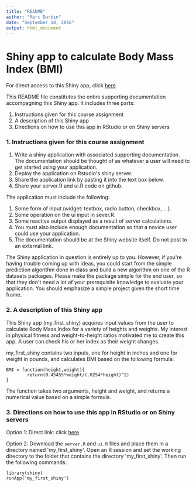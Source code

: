 ```yaml
---
title: "README"
author: "Marc Durbin"
date: "September 18, 2016"
output: html_document
---
```


# Shiny app to calculate Body Mass Index (BMI)

For direct access to this Shiny app, click [here](https://caten8.shinyapps.io/my_first_shiny/)

This README file constitutes the entire supporting documentation accompagning this Shiny app. It includes three parts: 

1. Instructions given for this course assignment
2. A description of this Shiny app
3. Directions on how to use this app in RStudio or on Shiny servers

### 1. Instructions given for this course assignment

1. Write a shiny application with associated supporting documentation. The documentation should be thought of as whatever a user will need to get started using your application. 
2. Deploy the application on Rstudio's shiny server.
3. Share the application link by pasting it into the text box below. 
4. Share your server.R and ui.R code on github. 

The application must include the following:

1. Some form of input (widget: textbox, radio button, checkbox, ...).
2. Some operation on the ui input in sever.R.
3. Some reactive output displayed as a result of server calculations.
4. You must also include enough documentation so that a novice user could use your application.
5. The documentation should be at the Shiny website itself. Do not post to an external link.

The Shiny application in question is entirely up to you. However, if you're having trouble coming up with ideas, you could start from the simple prediction algorithm done in class and build a new algorithm on one of the R datasets packages. Please make the package simple for the end user, so that they don't need a lot of your prerequisite knowledge to evaluate your application. You should emphasize a simple project given the short time frame.  

### 2. A description of this Shiny app

This Shiny app (my_first_shiny) acquires input values from the user to calculate Body Mass Index for a variety of heights and weights. My interest in physical fitness and weight-to-height ratios motivated me to create this app. A user can check his or her index as their weight changes. 

my_first_shiny contains two inputs, one for height in inches and one for weight in pounds, and calculates BMI based on the following formula:
``` {r}
BMI = function(height,weight){
        return(0.45455*weight/(.0254*height)^2)
}
```
The function takes two arguments, height and weight, and returns a numerical value based on a simple formula.


### 3. Directions on how to use this app in RStudio or on Shiny servers

Option 1: Direct link: click [here](https://caten8.shinyapps.io/my_first_shiny/)

Option 2: Download the `server.R` and `ui.R` files and place them in a directory named 'my_first_shiny'. Open an R session and set the working directory to the folder that contains the directory 'my_first_shiny'. Then run the following commands:

```
library(shiny)
runApp('my_first_shiny')
```